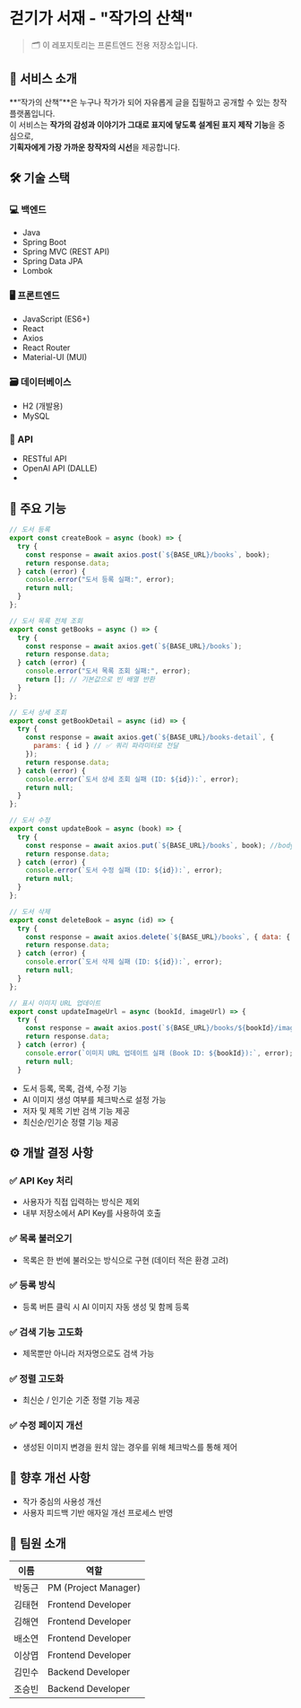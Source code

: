 # 걷기가 서재 - "작가의 산책"

> 🗂️ 이 레포지토리는 프론트엔드 전용 저장소입니다.

## 📌 서비스 소개

**“작가의 산책”**은 누구나 작가가 되어 자유롭게 글을 집필하고 공개할 수 있는 창작 플랫폼입니다.  
이 서비스는 **작가의 감성과 이야기가 그대로 표지에 닿도록 설계된 표지 제작 기능**을 중심으로,  
**기획자에게 가장 가까운 창작자의 시선**을 제공합니다.

## 🛠️ 기술 스택

### 💻 백엔드
- Java
- Spring Boot
- Spring MVC (REST API)
- Spring Data JPA
- Lombok

### 🖥️ 프론트엔드
- JavaScript (ES6+)
- React
- Axios
- React Router
- Material-UI (MUI)

### 🗃️ 데이터베이스
- H2 (개발용)
- MySQL

### 🔗 API
- RESTful API
- OpenAI API (DALLE)
- 
## 🧩 주요 기능
```js
// 도서 등록
export const createBook = async (book) => {
  try {
    const response = await axios.post(`${BASE_URL}/books`, book);
    return response.data;
  } catch (error) {
    console.error("도서 등록 실패:", error);
    return null;
  }
};

// 도서 목록 전체 조회
export const getBooks = async () => {
  try {
    const response = await axios.get(`${BASE_URL}/books`);
    return response.data;
  } catch (error) {
    console.error("도서 목록 조회 실패:", error);
    return []; // 기본값으로 빈 배열 반환
  }
};

// 도서 상세 조회
export const getBookDetail = async (id) => {
  try {
    const response = await axios.get(`${BASE_URL}/books-detail`, {
      params: { id } // ✅ 쿼리 파라미터로 전달
    });
    return response.data;
  } catch (error) {
    console.error(`도서 상세 조회 실패 (ID: ${id}):`, error);
    return null;
  }
};

// 도서 수정
export const updateBook = async (book) => {
  try {
    const response = await axios.put(`${BASE_URL}/books`, book); //body로 id포함 정보를 넘겨줌
    return response.data;
  } catch (error) {
    console.error(`도서 수정 실패 (ID: ${id}):`, error);
    return null;
  }
};

// 도서 삭제
export const deleteBook = async (id) => {
  try {
    const response = await axios.delete(`${BASE_URL}/books`, { data: { id } }); //body로 id를 넘겨줌
    return response.data;
  } catch (error) {
    console.error(`도서 삭제 실패 (ID: ${id}):`, error);
    return null;
  }
};

// 표시 이미지 URL 업데이트
export const updateImageUrl = async (bookId, imageUrl) => {
  try {
    const response = await axios.post(`${BASE_URL}/books/${bookId}/image`, { imageUrl });
    return response.data;
  } catch (error) {
    console.error(`이미지 URL 업데이트 실패 (Book ID: ${bookId}):`, error);
    return null;
  }
```
- 도서 등록, 목록, 검색, 수정 기능
- AI 이미지 생성 여부를 체크박스로 설정 가능
- 저자 및 제목 기반 검색 기능 제공
- 최신순/인기순 정렬 기능 제공

## ⚙️ 개발 결정 사항

### ✅ API Key 처리
- 사용자가 직접 입력하는 방식은 제외
- 내부 저장소에서 API Key를 사용하여 호출

### ✅ 목록 불러오기
- 목록은 한 번에 불러오는 방식으로 구현 (데이터 적은 환경 고려)

### ✅ 등록 방식
- 등록 버튼 클릭 시 AI 이미지 자동 생성 및 함께 등록

### ✅ 검색 기능 고도화
- 제목뿐만 아니라 저자명으로도 검색 가능

### ✅ 정렬 고도화
- 최신순 / 인기순 기준 정렬 기능 제공

### ✅ 수정 페이지 개선
- 생성된 이미지 변경을 원치 않는 경우를 위해 체크박스를 통해 제어

## 🚧 향후 개선 사항
- 작가 중심의 사용성 개선
- 사용자 피드백 기반 애자일 개선 프로세스 반영


## 👥 팀원 소개

| 이름     | 역할               |
|----------|--------------------|
| 박동근   | PM (Project Manager) |
| 김태현   | Frontend Developer |
| 김해연   | Frontend Developer |
| 배소연   | Frontend Developer |
| 이상엽   | Frontend Developer |
| 김민수   | Backend Developer  |
| 조승빈   | Backend Developer  |


